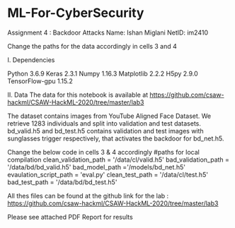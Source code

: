 # ML-For-CyberSecurity
Assignment 4 : Backdoor Attacks
Name: Ishan Miglani
NetID: im2410





Change the paths for the data accordingly in cells 3 and 4

I. Dependencies

Python 3.6.9
Keras 2.3.1
Numpy 1.16.3
Matplotlib 2.2.2
H5py 2.9.0
TensorFlow-gpu 1.15.2

II. Data
The data for this notebook is available at https://github.com/csaw-hackml/CSAW-HackML-2020/tree/master/lab3

The dataset contains images from YouTube Aligned Face Dataset. We retrieve 1283 individuals and split into validation and test datasets.
bd_valid.h5 and bd_test.h5 contains validation and test images with sunglasses trigger respectively, that activates the backdoor for bd_net.h5.




Change the below code in cells 3 & 4 accordingly
#paths for local compilation
clean_validation_path = '/data/cl/valid.h5'
bad_validation_path = '/data/bd/bd_valid.h5'
bad_model_path ='/models/bd_net.h5'
evaulation_script_path = 'eval.py'
clean_test_path = '/data/cl/test.h5'
bad_test_path = '/data/bd/bd_test.h5'

All thes files can be found at the github link for the lab : https://github.com/csaw-hackml/CSAW-HackML-2020/tree/master/lab3


Please see attached PDF Report for results


